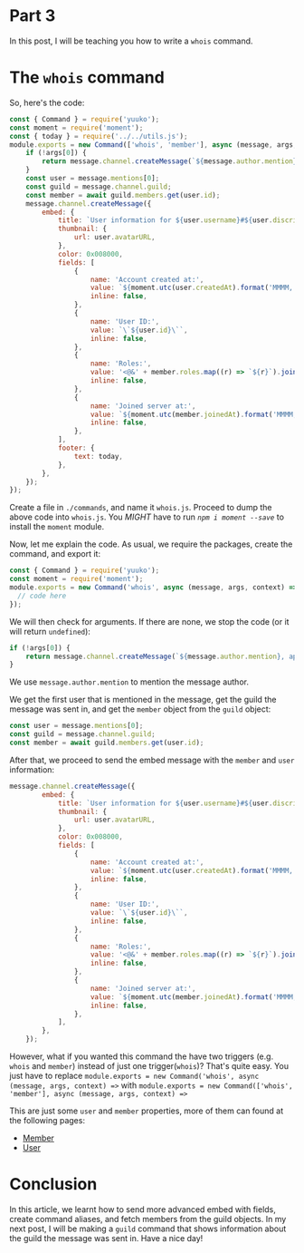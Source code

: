 # Part 3
In this post, I will be teaching you how to write a `whois` command.

# The `whois` command

So, here's the code:
```js
const { Command } = require('yuuko');
const moment = require('moment');
const { today } = require('../../utils.js');
module.exports = new Command(['whois', 'member'], async (message, args, context) => { // eslint-disable-line no-unused-vars
	if (!args[0]) {
		return message.channel.createMessage(`${message.author.mention}, apologies! Please specify a particular member!`);
	}
	const user = message.mentions[0];
	const guild = message.channel.guild;
	const member = await guild.members.get(user.id);
	message.channel.createMessage({
		embed: {
			title: `User information for ${user.username}#${user.discriminator}`,
			thumbnail: {
				url: user.avatarURL,
			},
			color: 0x008000,
			fields: [
				{
					name: 'Account created at:',
					value: `${moment.utc(user.createdAt).format('MMMM, Do YYYY, h:mm:ss a')}`,
					inline: false,
				},
				{
					name: 'User ID:',
					value: `\`${user.id}\``,
					inline: false,
				},
				{
					name: 'Roles:',
					value: '<@&' + member.roles.map((r) => `${r}`).join('>, <@&') + '>',
					inline: false,
				},
				{
					name: 'Joined server at:',
					value: `${moment.utc(member.joinedAt).format('MMMM, Do YYYY, h:mm:ss a')}`,
					inline: false,
				},
			],
			footer: {
				text: today,
			},
		},
	});
});

```
Create a file in `./commands`, and name it `whois.js`. Proceed to dump the above code into `whois.js`.  You *MIGHT* have to run *`npm i moment --save`* to install the `moment` module.

Now, let me explain the code.
As usual, we require the packages, create the command, and export it:
```js
const { Command } = require('yuuko');
const moment = require('moment');
module.exports = new Command('whois', async (message, args, context) => {
  // code here
});
```
We will then check for arguments. If there are none, we stop the code (or it will return `undefined`):
```js
if (!args[0]) {
    return message.channel.createMessage(`${message.author.mention}, apologies! Please specify a particular member!`);
}
```
We use `message.author.mention` to mention the message author.

We get the first user that is mentioned in the message, get the guild the message was sent in, and get the `member` object from the `guild` object:
```js
const user = message.mentions[0];
const guild = message.channel.guild;
const member = await guild.members.get(user.id);
```
After that, we proceed to send the embed message with the `member` and `user` information:
```js
message.channel.createMessage({
        embed: {
            title: `User information for ${user.username}#${user.discriminator}`,
            thumbnail: {
                url: user.avatarURL,
            },
            color: 0x008000,
            fields: [
                {
                    name: 'Account created at:',
                    value: `${moment.utc(user.createdAt).format('MMMM, Do YYYY, h:mm:ss a')}`,
                    inline: false,
                },
                {
                    name: 'User ID:',
                    value: `\`${user.id}\``,
                    inline: false,
                },
                {
                    name: 'Roles:',
                    value: '<@&' + member.roles.map((r) => `${r}`).join('>, <@&') + '>',
                    inline: false,
                },
                {
                    name: 'Joined server at:',
                    value: `${moment.utc(member.joinedAt).format('MMMM, Do YYYY, h:mm:ss a')}`,
                    inline: false,
                },
            ],
        },
    });
```
However, what if you wanted this command the have two triggers (e.g. `whois` and `member`) instead of just one trigger(`whois`)?
That's quite easy. You just have to replace `module.exports = new Command('whois', async (message, args, context) =>` with `module.exports = new Command(['whois', 'member'], async (message, args, context) =>`

This are just some `user` and `member` properties, more of them can found at the following pages:
- [Member](https://abal.moe/Eris/docs/Member)
- [User](https://abal.moe/Eris/docs/User)

# Conclusion
In this article, we learnt how to send more advanced embed with fields, create command aliases, and fetch members from the guild objects. In my next post, I will be making a `guild` command that shows information about the guild the message was sent in.
Have a nice day!
